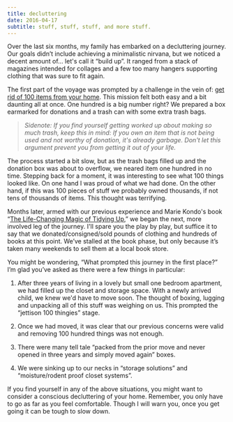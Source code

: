 ```yaml
---
title: decluttering
date: 2016-04-17
subtitle: stuff, stuff, stuff, and more stuff.
---
```

Over the last six months, my family has embarked on a decluttering journey. Our goals didn’t include achieving a minimalistic nirvana, but we noticed a decent amount of… let's call it “build up”. It ranged from a stack of magazines intended for collages and a few too many hangers supporting clothing that was sure to fit again.

The first part of the voyage was prompted by a challenge in the vein of: [get rid of 100 items from your home](http://letslassothemoon.com/2011/09/11/take-100-things-off-your-houses-waistline/). This mission felt both easy and a bit daunting all at once. One hundred is a big number right? We prepared a box earmarked for donations and a trash can with some extra trash bags. 

> *Sidenote: If you find yourself getting worked up about making so much trash, keep this in mind: If you own an item that is not being used and not worthy of donation, it's already garbage. Don't let this argument prevent you from getting it out of your life.*

The process started a bit slow, but as the trash bags filled up and the donation box was about to overflow, we neared item one hundred in no time. Stepping back for a moment, it was interesting to see what 100 things looked like. On one hand I was proud of what we had done. On the other hand, if this was 100 pieces of stuff we probably owned thousands, if not tens of thousands of items. This thought was terrifying.

Months later, armed with our previous experience and Marie Kondo's book “[The Life-Changing Magic of Tidying Up](http://www.amazon.com/gp/product/B00KK0PICK/),” we began the next, more involved leg of the journey. I'll spare you the play by play, but suffice it to say that we donated/consigned/sold pounds of clothing and hundreds of books at this point. We’ve stalled at the book phase, but only because it’s taken many weekends to sell them at a local book store.

You might be wondering, “What prompted this journey in the first place?” I’m glad you’ve asked as there were a few things in particular:

1. After three years of living in a lovely but small one bedroom apartment, we had filled up the closet and storage space. With a newly arrived child, we knew we'd have to move soon. The thought of boxing, lugging and unpacking all of this stuff was weighing on us. This prompted the “jettison 100 thingies” stage.

2. Once we had moved, it was clear that our previous concerns were valid and removing 100 hundred things was not enough. 

3. There were many tell tale “packed from the prior move and never opened in three years and simply moved again” boxes.

4. We were sinking up to our necks in “storage solutions” and “moisture/rodent proof closet systems”.

If you find yourself in any of the above situations, you might want to consider a conscious decluttering of your home. Remember, you only have to go as far as you feel comfortable. Though I will warn you, once you get going it can be tough to slow down.